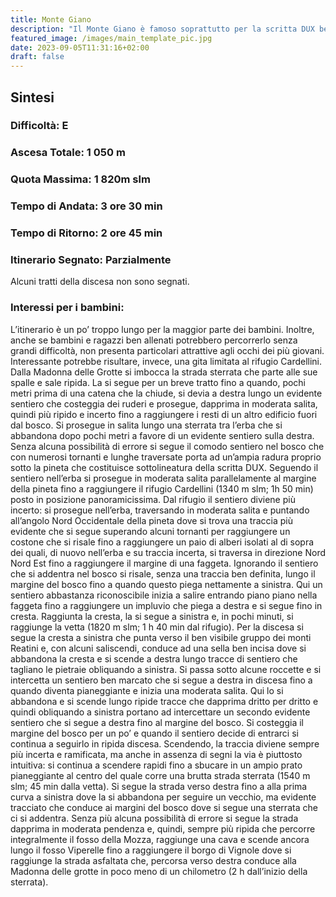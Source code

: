 ```yaml
---
title: Monte Giano
description: "Il Monte Giano è famoso soprattutto per la scritta DUX ben visibile, anche da Roma, soprattutto nelle giornate invernali quando il verde dei pini che la compongono spicca sul bianco della neve. Oltre che per questa sua folcloristica caratteristica, però, il Monte Giano è meritevole di attenzione da parte degli escursionisti perché offre numerosi motivi d’interesse e un certo numero di possibili escursioni. L’anello proposto è un tentativo di coniugare più aspetti di questa montagna: alla classica salita lungo i versanti di Sud Ovest, caratterizzati dall’apertura degli spazi verso la conca Reatina, si affianca, infatti, la rapida discesa lungo le valli chiuse e boscose che separano il Monte Giano dal Monte Calvo a sud Est."
featured_image: /images/main_template_pic.jpg
date: 2023-09-05T11:31:16+02:00
draft: false
---
```



## Sintesi
### Difficoltà: E
### Ascesa Totale: 1 050 m
### Quota Massima: 1 820m slm
### Tempo di Andata: 3 ore 30 min
### Tempo di Ritorno: 2 ore 45 min
### Itinerario Segnato: Parzialmente
Alcuni tratti della discesa non sono segnati.
### Interessi per i bambini:
 L’itinerario è un po’ troppo lungo per la maggior parte dei bambini. Inoltre, anche se bambini e ragazzi ben allenati potrebbero percorrerlo senza grandi difficoltà, non presenta particolari attrattive agli occhi dei più giovani.
Interessante potrebbe risultare, invece, una gita limitata al rifugio Cardellini.
Dalla Madonna delle Grotte si imbocca la strada sterrata che parte alle sue spalle e sale ripida. La si segue per un breve tratto fino a quando, pochi metri prima di una catena che la chiude, si devia a destra lungo un evidente sentiero che costeggia dei ruderi e prosegue, dapprima in moderata salita, quindi più ripido e incerto fino a raggiungere i resti di un altro edificio fuori dal bosco.
Si prosegue in salita lungo una sterrata tra l’erba che si abbandona dopo pochi metri a favore di un evidente sentiero sulla destra.
Senza alcuna possibilità di errore si segue il comodo sentiero nel bosco che con numerosi tornanti e lunghe traversate porta ad un’ampia radura proprio sotto la pineta che costituisce sottolineatura della scritta DUX.
Seguendo il sentiero nell’erba si prosegue in moderata salita parallelamente al margine della pineta fino a raggiungere il rifugio Cardellini (1340 m slm; 1h 50 min) posto in posizione panoramicissima.
Dal rifugio il sentiero diviene più incerto: si prosegue nell’erba, traversando in moderata salita e puntando all’angolo Nord Occidentale della pineta dove si trova una traccia più evidente che si segue superando alcuni tornanti per raggiungere un costone che si risale fino a raggiungere un paio di alberi isolati al di sopra dei quali, di nuovo nell’erba e su traccia incerta, si traversa in direzione Nord Nord Est fino a raggiungere il margine di una faggeta.
Ignorando il sentiero che si addentra nel bosco si risale, senza una traccia ben definita, lungo il margine del bosco fino a quando questo piega nettamente a sinistra. Qui un sentiero abbastanza riconoscibile inizia a salire entrando piano piano nella faggeta fino a raggiungere un impluvio che piega a destra e si segue fino in cresta.
Raggiunta la cresta, la si segue a sinistra e, in pochi minuti, si raggiunge la vetta (1820 m slm; 1 h 40 min dal rifugio).
Per la discesa si segue la cresta a sinistra che punta verso il ben visibile gruppo dei monti Reatini e, con alcuni saliscendi, conduce ad una sella ben incisa dove si abbandona la cresta e si scende a destra lungo tracce di sentiero che tagliano le pietraie obliquando a sinistra. Si passa sotto alcune roccette e si intercetta un sentiero ben marcato che si segue a destra in discesa fino a quando diventa pianeggiante e inizia una moderata salita. Qui lo si abbandona e si scende lungo ripide tracce che dapprima dritto per dritto e quindi obliquando a sinistra portano ad intercettare un secondo evidente sentiero che si segue a destra fino al margine del bosco.
Si costeggia il margine  del bosco per un po’ e quando il sentiero decide di entrarci si continua a seguirlo in ripida discesa. Scendendo, la traccia diviene sempre più incerta e ramificata, ma anche in assenza di segni la via è piuttosto intuitiva: si continua a scendere rapidi fino a sbucare in un ampio prato pianeggiante al centro del quale corre una brutta strada sterrata (1540 m slm; 45 min dalla vetta). Si segue la strada verso destra fino a alla prima curva a sinistra dove la si abbandona per seguire un vecchio, ma evidente tracciato che conduce ai margini del bosco dove si segue una sterrata che ci si addentra.
Senza più alcuna possibilità di errore si segue la strada dapprima in moderata pendenza e, quindi, sempre più ripida che percorre integralmente il fosso della Mozza, raggiunge una cava e scende ancora lungo il fosso Viperelle fino a raggiungere il borgo di Vignole dove si raggiunge la strada asfaltata che, percorsa verso destra conduce alla Madonna delle grotte in poco meno di un chilometro (2 h dall’inizio della sterrata).



